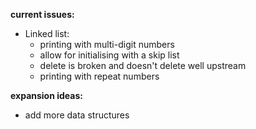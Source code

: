 **current issues:**

- Linked list:
  - printing with multi-digit numbers
  - allow for  initialising with a skip list
  - delete is broken and doesn't delete well upstream
  - printing with repeat numbers
 
**expansion ideas:**
- add more data structures
